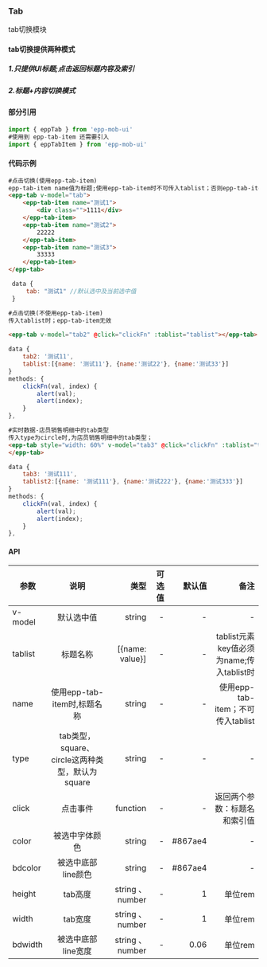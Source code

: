 ### Tab
tab切换模块
#### tab切换提供两种模式
##### 1.只提供UI标题;点击返回标题内容及索引
##### 2.标题+内容切换模式
#### 部分引用
``` js
import { eppTab } from 'epp-mob-ui'
#使用到 epp-tab-item 还需要引入
import { eppTabItem } from 'epp-mob-ui'
```
#### 代码示例
```html
#点击切换(使用epp-tab-item)
epp-tab-item name值为标题;使用epp-tab-item时不可传入tablist；否则epp-tab-item无效
<epp-tab v-model="tab">
    <epp-tab-item name="测试1">
        <div class="">1111</div>
    </epp-tab-item>
    <epp-tab-item name="测试2">
        22222
    </epp-tab-item>
    <epp-tab-item name="测试3">
        33333
    </epp-tab-item>
</epp-tab>
```
```js
 data {
     tab: "测试1" //默认选中及当前选中值
 }
```
```html
#点击切换(不使用epp-tab-item)
传入tablist时；epp-tab-item无效

<epp-tab v-model="tab2" @click="clickFn" :tablist="tablist"></epp-tab>
```
```js
data {
    tab2: '测试11',
    tablist:[{name: '测试11'}, {name:'测试22'}, {name:'测试33'}]
}
methods: {
    clickFn(val, index) {
        alert(val);
        alert(index);
    }
},
```
```html
#实时数据-店员销售明细中的tab类型
传入type为circle时,为店员销售明细中的tab类型；
<epp-tab style="width: 60%" v-model="tab3" @click="clickFn" :tablist="tablist2" type="circle" width="1.2" height="0.4">
</epp-tab>
```
```js
data {
    tab3: '测试111',
    tablist2:[{name: '测试111'}, {name:'测试222'}, {name:'测试333'}]
}
methods: {
    clickFn(val, index) {
        alert(val);
        alert(index);
    }
},
```
#### API

| 参数        |    说明   |     类型 |         可选值            | 默认值    |  备注 |
| -----------| :-------: |  -----: | -----------------------: |  -----:  | --:  |
|  v-model |  默认选中值 |string|   -         | -    |  -   |-
| tablist |   标题名称   |  [{name: value}] |   -   |  - | tablist元素key值必须为name;传入tablist时  |
| name  |   使用epp-tab-item时,标题名称 | string |  -  |  - |  使用epp-tab-item；不可传入tablist  |
| type  |   tab类型，square、circle这两种类型，默认为square |string|   -     | - | - |
| click   |   点击事件 |  function |   -     | -   | 返回两个参数：标题名和索引值 |
| color |   被选中字体颜色 |  string |   -     | #867ae4   | - |
| bdcolor   |   被选中底部line颜色 | string |   -     | #867ae4  |   - |
| height   |   tab高度 | string 、 number |   -     | 1  |   单位rem |
| width   |   tab宽度 | string 、 number |   -     | 1  |   单位rem |
| bdwidth   |   被选中底部line宽度 | string 、 number |   -     | 0.06  |   单位rem |
